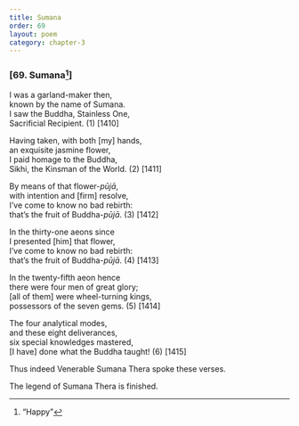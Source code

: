 ```yaml
---
title: Sumana
order: 69
layout: poem
category: chapter-3
---
```


### \[69. Sumana[^1]\]

I was a garland-maker then,  
known by the name of Sumana.  
I saw the Buddha, Stainless One,  
Sacrificial Recipient. (1) \[1410\]

Having taken, with both \[my\] hands,  
an exquisite jasmine flower,  
I paid homage to the Buddha,  
Sikhi, the Kinsman of the World. (2) \[1411\]

By means of that flower-*pūjā*,  
with intention and \[firm\] resolve,  
I’ve come to know no bad rebirth:  
that’s the fruit of Buddha-*pūjā*. (3) \[1412\]

In the thirty-one aeons since  
I presented \[him\] that flower,  
I’ve come to know no bad rebirth:  
that’s the fruit of Buddha-*pūjā*. (4) \[1413\]

In the twenty-fifth aeon hence  
there were four men of great glory;  
\[all of them\] were wheel-turning kings,  
possessors of the seven gems. (5) \[1414\]

The four analytical modes,  
and these eight deliverances,  
six special knowledges mastered,  
\[I have\] done what the Buddha taught! (6) \[1415\]

Thus indeed Venerable Sumana Thera spoke these verses.

The legend of Sumana Thera is finished.

[^1]: “Happy”
